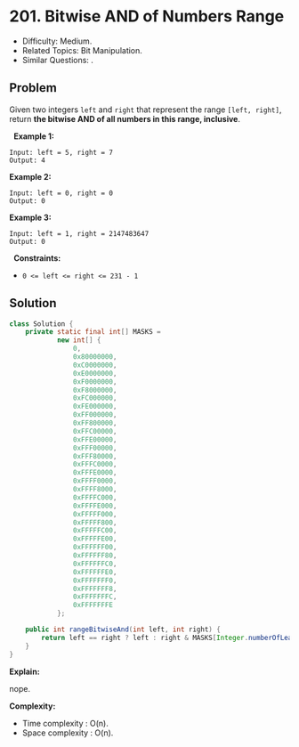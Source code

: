 # 201. Bitwise AND of Numbers Range

- Difficulty: Medium.
- Related Topics: Bit Manipulation.
- Similar Questions: .

## Problem

Given two integers ```left``` and ```right``` that represent the range ```[left, right]```, return **the bitwise AND of all numbers in this range, inclusive**.

 
**Example 1:**

```
Input: left = 5, right = 7
Output: 4
```

**Example 2:**

```
Input: left = 0, right = 0
Output: 0
```

**Example 3:**

```
Input: left = 1, right = 2147483647
Output: 0
```

 
**Constraints:**


	
- ```0 <= left <= right <= 231 - 1```



## Solution

```java
class Solution {
    private static final int[] MASKS =
            new int[] {
                0,
                0x80000000,
                0xC0000000,
                0xE0000000,
                0xF0000000,
                0xF8000000,
                0xFC000000,
                0xFE000000,
                0xFF000000,
                0xFF800000,
                0xFFC00000,
                0xFFE00000,
                0xFFF00000,
                0xFFF80000,
                0xFFFC0000,
                0xFFFE0000,
                0xFFFF0000,
                0xFFFF8000,
                0xFFFFC000,
                0xFFFFE000,
                0xFFFFF000,
                0xFFFFF800,
                0xFFFFFC00,
                0xFFFFFE00,
                0xFFFFFF00,
                0xFFFFFF80,
                0xFFFFFFC0,
                0xFFFFFFE0,
                0xFFFFFFF0,
                0xFFFFFFF8,
                0xFFFFFFFC,
                0xFFFFFFFE
            };

    public int rangeBitwiseAnd(int left, int right) {
        return left == right ? left : right & MASKS[Integer.numberOfLeadingZeros(left ^ right)];
    }
}
```

**Explain:**

nope.

**Complexity:**

* Time complexity : O(n).
* Space complexity : O(n).

